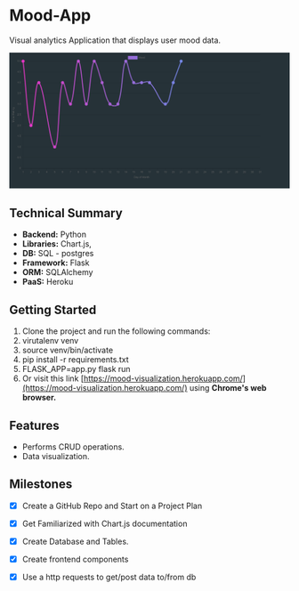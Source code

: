 # Mood-App
Visual analytics Application that displays user mood data.

![](images/month.png)

## Technical Summary

-  **Backend:** Python
-  **Libraries:** Chart.js, 
-  **DB:** SQL - postgres
-  **Framework:** Flask
-  **ORM:** SQLAlchemy
-  **PaaS:** Heroku

## Getting Started

1. Clone the project
and run the following commands:
2. virutalenv venv
3. source venv/bin/activate
4. pip install -r requirements.txt
5. FLASK_APP=app.py flask run
6. Or visit this link [https://mood-visualization.herokuapp.com/](https://mood-visualization.herokuapp.com/) using **Chrome's web browser.**

## Features
- Performs CRUD operations.
- Data visualization.

## Milestones

- [x] Create a GitHub Repo and Start on a Project Plan
- [x] Get Familiarized with Chart.js documentation
- [x] Create Database and Tables.
- [x] Create frontend components
- [x] Use a http requests to get/post data to/from db

